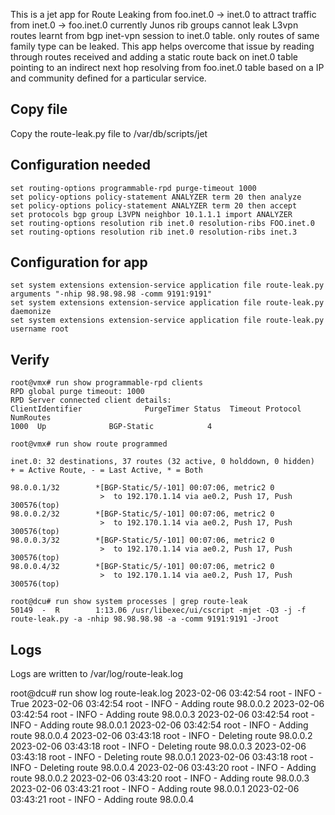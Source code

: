 This is a jet app for Route Leaking from foo.inet.0 -> inet.0 to attract traffic from inet.0 -> foo.inet.0
currently Junos rib groups cannot leak L3vpn routes learnt from bgp inet-vpn session to inet.0 table. only routes of same family type can be leaked. This app helps overcome that issue by reading through routes received and adding a static route back on inet.0 table pointing to an indirect next hop resolving from foo.inet.0 table based on a IP and community defined for a particular service. 

## Copy file
Copy the route-leak.py file to /var/db/scripts/jet

## Configuration needed
```
set routing-options programmable-rpd purge-timeout 1000
set policy-options policy-statement ANALYZER term 20 then analyze
set policy-options policy-statement ANALYZER term 20 then accept
set protocols bgp group L3VPN neighbor 10.1.1.1 import ANALYZER
set routing-options resolution rib inet.0 resolution-ribs FOO.inet.0
set routing-options resolution rib inet.0 resolution-ribs inet.3
```

## Configuration for app
```
set system extensions extension-service application file route-leak.py arguments "-nhip 98.98.98.98 -comm 9191:9191"
set system extensions extension-service application file route-leak.py daemonize
set system extensions extension-service application file route-leak.py username root
```

## Verify
```
root@vmx# run show programmable-rpd clients
RPD global purge timeout: 1000
RPD Server connected client details:
ClientIdentifier              PurgeTimer Status  Timeout Protocol         NumRoutes
1000  Up              BGP-Static            4

root@vmx# run show route programmed

inet.0: 32 destinations, 37 routes (32 active, 0 holddown, 0 hidden)
+ = Active Route, - = Last Active, * = Both

98.0.0.1/32        *[BGP-Static/5/-101] 00:07:06, metric2 0
                    >  to 192.170.1.14 via ae0.2, Push 17, Push 300576(top)
98.0.0.2/32        *[BGP-Static/5/-101] 00:07:06, metric2 0
                    >  to 192.170.1.14 via ae0.2, Push 17, Push 300576(top)
98.0.0.3/32        *[BGP-Static/5/-101] 00:07:06, metric2 0
                    >  to 192.170.1.14 via ae0.2, Push 17, Push 300576(top)
98.0.0.4/32        *[BGP-Static/5/-101] 00:07:06, metric2 0
                    >  to 192.170.1.14 via ae0.2, Push 17, Push 300576(top)

root@dcu# run show system processes | grep route-leak
50149  -  R        1:13.06 /usr/libexec/ui/cscript -mjet -Q3 -j -f route-leak.py -a -nhip 98.98.98.98 -a -comm 9191:9191 -Jroot
```

## Logs
Logs are written to /var/log/route-leak.log

root@dcu# run show log route-leak.log
2023-02-06 03:42:54 root - INFO - True
2023-02-06 03:42:54 root - INFO - Adding route 98.0.0.2
2023-02-06 03:42:54 root - INFO - Adding route 98.0.0.3
2023-02-06 03:42:54 root - INFO - Adding route 98.0.0.1
2023-02-06 03:42:54 root - INFO - Adding route 98.0.0.4
2023-02-06 03:43:18 root - INFO - Deleting route 98.0.0.2
2023-02-06 03:43:18 root - INFO - Deleting route 98.0.0.3
2023-02-06 03:43:18 root - INFO - Deleting route 98.0.0.1
2023-02-06 03:43:18 root - INFO - Deleting route 98.0.0.4
2023-02-06 03:43:20 root - INFO - Adding route 98.0.0.2
2023-02-06 03:43:20 root - INFO - Adding route 98.0.0.3
2023-02-06 03:43:21 root - INFO - Adding route 98.0.0.1
2023-02-06 03:43:21 root - INFO - Adding route 98.0.0.4
